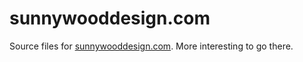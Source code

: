# sunnywooddesign.com

Source files for [sunnywooddesign.com](http://sunnywooddesign.com). More interesting to go there.
